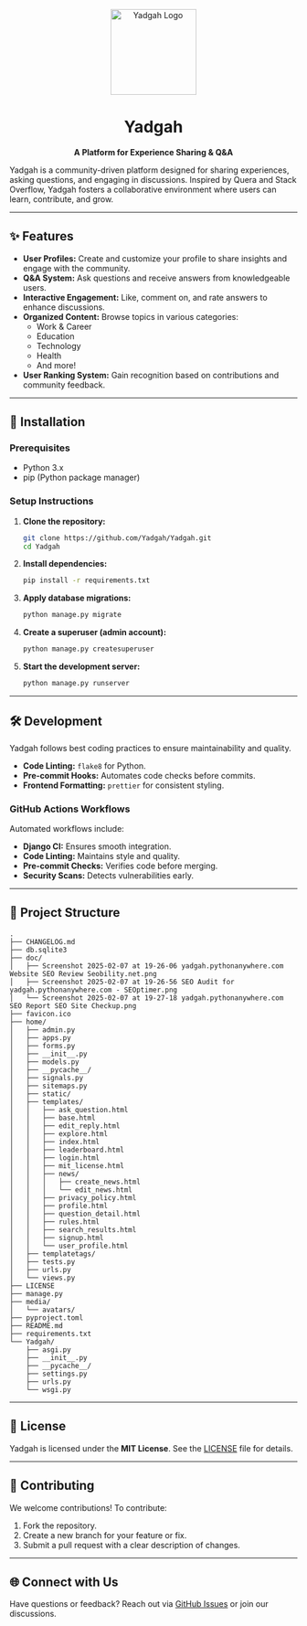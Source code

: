 <div align="center">

<p>
    <a href="#">
        <img width="150" src="https://github.com/BDadmehr0/Yadgah/blob/main/favicon.ico" alt="Yadgah Logo">
    </a>
</p>

# Yadgah

**A Platform for Experience Sharing & Q&A**

</div>

Yadgah is a community-driven platform designed for sharing experiences, asking questions, and engaging in discussions. Inspired by Quera and Stack Overflow, Yadgah fosters a collaborative environment where users can learn, contribute, and grow.

---

## ✨ Features

- **User Profiles:** Create and customize your profile to share insights and engage with the community.
- **Q&A System:** Ask questions and receive answers from knowledgeable users.
- **Interactive Engagement:** Like, comment on, and rate answers to enhance discussions.
- **Organized Content:** Browse topics in various categories:
  - Work & Career
  - Education
  - Technology
  - Health
  - And more!
- **User Ranking System:** Gain recognition based on contributions and community feedback.

---

## 🚀 Installation

### Prerequisites
- Python 3.x
- pip (Python package manager)

### Setup Instructions

1. **Clone the repository:**
   ```bash
   git clone https://github.com/Yadgah/Yadgah.git
   cd Yadgah
   ```

2. **Install dependencies:**
   ```bash
   pip install -r requirements.txt
   ```

3. **Apply database migrations:**
   ```bash
   python manage.py migrate
   ```

4. **Create a superuser (admin account):**
   ```bash
   python manage.py createsuperuser
   ```

5. **Start the development server:**
   ```bash
   python manage.py runserver
   ```

---

## 🛠 Development

Yadgah follows best coding practices to ensure maintainability and quality.

- **Code Linting:** `flake8` for Python.
- **Pre-commit Hooks:** Automates code checks before commits.
- **Frontend Formatting:** `prettier` for consistent styling.

### GitHub Actions Workflows
Automated workflows include:
- **Django CI:** Ensures smooth integration.
- **Code Linting:** Maintains style and quality.
- **Pre-commit Checks:** Verifies code before merging.
- **Security Scans:** Detects vulnerabilities early.

---

## 📂 Project Structure

```
.
├── CHANGELOG.md
├── db.sqlite3
├── doc/
│   ├── Screenshot 2025-02-07 at 19-26-06 yadgah.pythonanywhere.com Website SEO Review Seobility.net.png
│   ├── Screenshot 2025-02-07 at 19-26-56 SEO Audit for yadgah.pythonanywhere.com - SEOptimer.png
│   └── Screenshot 2025-02-07 at 19-27-18 yadgah.pythonanywhere.com SEO Report SEO Site Checkup.png
├── favicon.ico
├── home/
│   ├── admin.py
│   ├── apps.py
│   ├── forms.py
│   ├── __init__.py
│   ├── models.py
│   ├── __pycache__/
│   ├── signals.py
│   ├── sitemaps.py
│   ├── static/
│   ├── templates/
│   │   ├── ask_question.html
│   │   ├── base.html
│   │   ├── edit_reply.html
│   │   ├── explore.html
│   │   ├── index.html
│   │   ├── leaderboard.html
│   │   ├── login.html
│   │   ├── mit_license.html
│   │   ├── news/
│   │   │   ├── create_news.html
│   │   │   └── edit_news.html
│   │   ├── privacy_policy.html
│   │   ├── profile.html
│   │   ├── question_detail.html
│   │   ├── rules.html
│   │   ├── search_results.html
│   │   ├── signup.html
│   │   └── user_profile.html
│   ├── templatetags/
│   ├── tests.py
│   ├── urls.py
│   └── views.py
├── LICENSE
├── manage.py
├── media/
│   └── avatars/
├── pyproject.toml
├── README.md
├── requirements.txt
└── Yadgah/
    ├── asgi.py
    ├── __init__.py
    ├── __pycache__/
    ├── settings.py
    ├── urls.py
    └── wsgi.py
```

---

## 📜 License

Yadgah is licensed under the **MIT License**. See the [LICENSE](LICENSE) file for details.

---

## 💬 Contributing

We welcome contributions! To contribute:
1. Fork the repository.
2. Create a new branch for your feature or fix.
3. Submit a pull request with a clear description of changes.

---

## 🌐 Connect with Us

Have questions or feedback? Reach out via [GitHub Issues](https://github.com/Yadgah/Yadgah/issues) or join our discussions.
